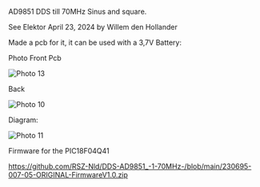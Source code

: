 AD9851 DDS till 70MHz Sinus and square.

See Elektor April 23, 2024
by Willem den Hollander 



Made a pcb for it, it can be used with a 3,7V Battery:


Photo Front Pcb

![Photo 13](https://github.com/RSZ-Nld/DDS-AD9851_-1-70MHz-/blob/main/Front.JPG)


Back

![Photo 10](https://github.com/RSZ-Nld/DDS-AD9851_-1-70MHz-/blob/main/Back.JPG)

Diagram:

![Photo 11](https://github.com/RSZ-Nld/DDS-AD9851_-1-70MHz-/blob/main/Diagram.jpg)


Firmware for the PIC18F04Q41

https://github.com/RSZ-Nld/DDS-AD9851_-1-70MHz-/blob/main/230695-007-05-ORIGINAL-FirmwareV1.0.zip







